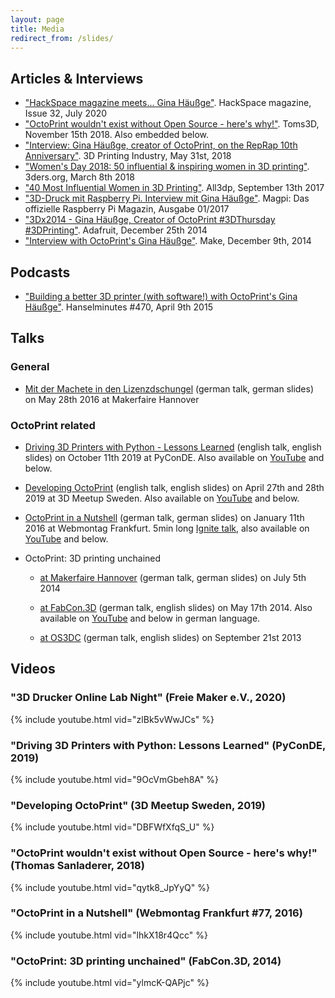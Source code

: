```yaml
---
layout: page
title: Media
redirect_from: /slides/
---
```


## Articles & Interviews

  * ["HackSpace magazine meets... Gina Häußge"](https://hackspace.raspberrypi.org/issues/32). HackSpace magazine, Issue 32, July 2020
  * ["OctoPrint wouldn't exist without Open Source - here's why!"](https://toms3d.org/2018/11/15/octoprint-wouldnt-exist-without-open-source/). Toms3D, November 15th 2018. Also embedded below.
  * ["Interview: Gina Häußge, creator of OctoPrint, on the RepRap 10th Anniversary"](https://3dprintingindustry.com/news/interview-gina-hausge-creator-octoprint-reprap-10th-anniversary-134013/). 3D Printing Industry, May 31st, 2018
  * ["Women's Day 2018: 50 influential & inspiring women in 3D printing"](https://www.3ders.org/articles/20180308-womens-day-2018-50-influential-and-inspiring-women-in-3d-printing.html). 3ders.org, March 8th 2018
  * ["40 Most Influential Women in 3D Printing"](https://all3dp.com/1/40-influential-women-3d-printing/). All3dp, September 13th 2017
  * ["3D-Druck mit Raspberry Pi. Interview mit Gina Häußge"](http://www.chip.de/downloads/MagPi-Sonderheft-01_17-Vollversion_119062677.html). Magpi: Das offizielle Raspberry Pi Magazin, Ausgabe 01/2017
  * ["3Dx2014 - Gina Häußge, Creator of OctoPrint #3DThursday #3DPrinting"](https://blog.adafruit.com/2014/12/25/3dx2014-gina-haussge/). Adafruit, December 25th 2014
  * ["Interview with OctoPrint's Gina Häußge"](https://makezine.com/2014/12/09/interview-with-octoprints-gina-hausge/). Make, December 9th, 2014

## Podcasts

  * ["Building a better 3D printer (with software!) with OctoPrint's Gina Häußge"](https://www.hanselminutes.com/470/building-a-better-3d-printer-with-software-with-octoprints-gina-huge). Hanselminutes #470, April 9th 2015

## Talks

### General

  * [Mit der Machete in den Lizenzdschungel](./lizenzdschungel/) (german talk, german slides) on May 28th 2016 at Makerfaire Hannover

### OctoPrint related

  * [Driving 3D Printers with Python - Lessons Learned](https://octoprint.org/slides/pyconde2019/) (english talk, english slides) on October 11th 2019 at PyConDE. Also available on [YouTube](https://www.youtube.com/watch?v=zlBk5vWwJCs) and below.
 
  * [Developing OctoPrint](https://octoprint.org/slides/3dms19/) (english talk, english slides) on April 27th and 28th 2019 at 3D Meetup Sweden. Also available on [YouTube](https://www.youtube.com/watch?v=DBFWfXfqS_U) and below.

  * [OctoPrint in a Nutshell](https://octoprint.org/slides/wmfra77.pdf) (german talk, german slides) on January 11th 2016 at Webmontag Frankfurt. 5min long [Ignite talk](https://en.wikipedia.org/wiki/Ignite_(event)), also available on [YouTube](https://www.youtube.com/watch?v=lhkX18r4Qcc) and below.

  * OctoPrint: 3D printing unchained

    * [at Makerfaire Hannover](https://octoprint.org/slides/makerfairehannover14/) (german talk, german slides) on July 5th 2014

    * [at FabCon.3D](https://octoprint.org/slides/fabcon14/) (german talk, english slides) on May 17th 2014. Also available on [YouTube](https://www.youtube.com/watch?v=ylmcK-QAPjc) and below in german language.

    * [at OS3DC](https://octoprint.org/slides/os3dc/) (german talk, english slides) on September 21st 2013

## Videos

### "3D Drucker Online Lab Night" (Freie Maker e.V., 2020)

{% include youtube.html vid="zlBk5vWwJCs" %}

### "Driving 3D Printers with Python: Lessons Learned" (PyConDE, 2019)

{% include youtube.html vid="9OcVmGbeh8A" %}

### "Developing OctoPrint" (3D Meetup Sweden, 2019)

{% include youtube.html vid="DBFWfXfqS_U" %}

### "OctoPrint wouldn't exist without Open Source - here's why!" (Thomas Sanladerer, 2018)

{% include youtube.html vid="qytk8_JpYyQ" %}

### "OctoPrint in a Nutshell" (Webmontag Frankfurt #77, 2016)

{% include youtube.html vid="lhkX18r4Qcc" %}

### "OctoPrint: 3D printing unchained" (FabCon.3D, 2014)

{% include youtube.html vid="ylmcK-QAPjc" %}
